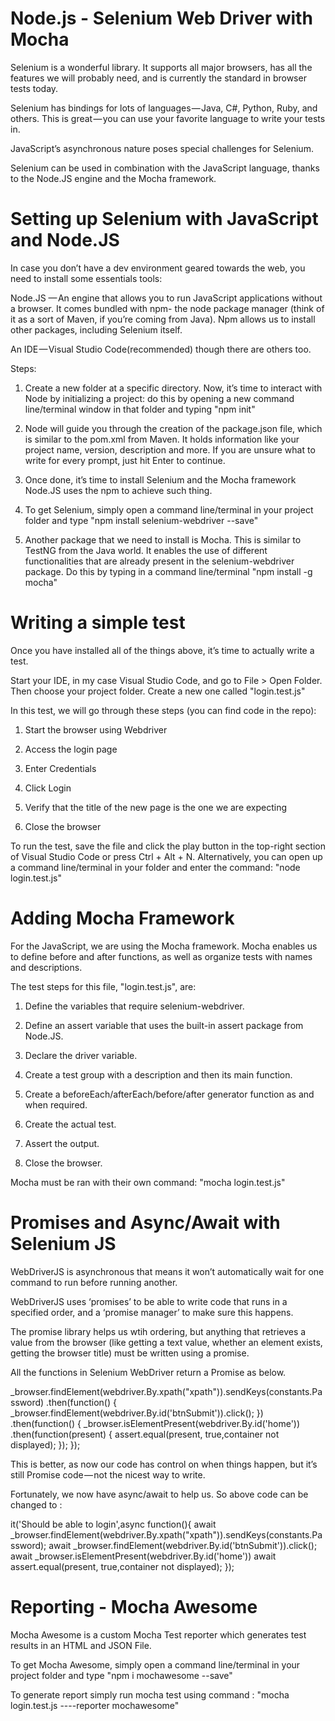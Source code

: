 # Node.js - Selenium Web Driver with Mocha

Selenium is a wonderful library. It supports all major browsers, has all the features we will probably need, and is currently the standard in browser tests today.

Selenium has bindings for lots of languages — Java, C#, Python, Ruby, and others. This is great — you can use your favorite language to write your tests in.

JavaScript’s asynchronous nature poses special challenges for Selenium.

Selenium can be used in combination with the JavaScript language, thanks to the Node.JS engine and the Mocha framework.

# Setting up Selenium with JavaScript and Node.JS

In case you don’t have a dev environment geared towards the web, you need to install some essentials tools:

Node.JS — An engine that allows you to run JavaScript applications without a browser. It comes bundled with npm- the node package manager (think of it as a sort of Maven, if you’re coming from Java). Npm allows us to install other packages, including Selenium itself.

An IDE — Visual Studio Code(recommended) though there are others too.

Steps:

1. Create a new folder at a specific directory. Now, it’s time to interact with Node by initializing a project: do this by opening a new command line/terminal window in that folder and typing "npm init"

2. Node will guide you through the creation of the package.json file, which is similar to the pom.xml from Maven. It holds information like your project name, version, description and more. If you are unsure what to write for every prompt, just hit Enter to continue.

3. Once done, it’s time to install Selenium and the Mocha framework  Node.JS uses the npm to achieve such thing.

4. To get Selenium, simply open a command line/terminal in your project folder and type "npm install selenium-webdriver --save"

5. Another package that we need to install is Mocha. This is similar to TestNG from the Java world. It enables the use of different functionalities that are already present in the selenium-webdriver package. Do this by typing in a command line/terminal "npm install -g mocha"

# Writing a simple test

Once you have installed all of the things above, it’s time to actually write a test.

Start your IDE, in my case Visual Studio Code, and go to File > Open Folder. Then choose your project folder. 
Create a new one called "login.test.js"

In this test, we will go through these steps (you can find code in the repo):

1. Start the browser using Webdriver

2. Access the login page

3. Enter Credentials

4. Click Login

5. Verify that the title of the new page is the one we are expecting

6. Close the browser

To run the test, save the file and click the play button in the top-right section of Visual Studio Code or press Ctrl + Alt + N. Alternatively, you can open up a command line/terminal in your folder and enter the command: "node login.test.js"

# Adding Mocha Framework

For the JavaScript, we are using the Mocha framework. Mocha enables us to define before and after functions, as well as organize tests with names and descriptions.

The test steps for this file, "login.test.js", are:

1. Define the variables that require selenium-webdriver.

2. Define an assert variable that uses the built-in assert package from Node.JS.

3. Declare the driver variable.

4. Create a test group with a description and then its main function.

5. Create a beforeEach/afterEach/before/after generator function as and when required.

6. Create the actual test.

7. Assert the output.

8. Close the browser.

Mocha must be ran with their own command: "mocha login.test.js"

# Promises and Async/Await with Selenium JS

WebDriverJS is asynchronous that means it won’t automatically wait for one command to run before running another.

WebDriverJS uses ‘promises’ to be able to write code that runs in a specified order, and a ‘promise manager’ to make sure this happens.

The promise library helps us wtih ordering, but anything that retrieves a value from the browser (like getting a text value, whether an element exists, getting the browser title) must be written using a promise.

All the functions in Selenium WebDriver return a Promise as below.

_browser.findElement(webdriver.By.xpath("xpath")).sendKeys(constants.Password)
.then(function() {
_browser.findElement(webdriver.By.id('btnSubmit')).click();
})
.then(function() {
_browser.isElementPresent(webdriver.By.id('home'))
.then(function(present) {
      assert.equal(present, true,container not displayed);
});
});

This is better, as now our code has control on when things happen, but it’s still Promise code — not the nicest way to write.

Fortunately, we now have async/await to help us. So above code can be changed to :

it('Should be able to login',async function(){
await _browser.findElement(webdriver.By.xpath("xpath")).sendKeys(constants.Password);
await _browser.findElement(webdriver.By.id('btnSubmit')).click();
await _browser.isElementPresent(webdriver.By.id('home'))
await assert.equal(present, true,container not displayed);
});
    

# Reporting - Mocha Awesome

Mocha Awesome is a custom Mocha Test reporter which generates test results in an HTML and JSON File.

To get Mocha Awesome, simply open a command line/terminal in your project folder and type "npm i mochawesome --save"

To generate report simply run mocha test using command : "mocha login.test.js ----reporter mochawesome"